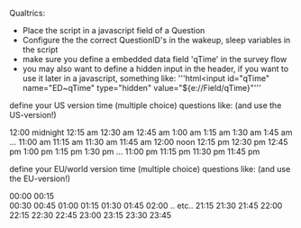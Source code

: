 Qualtrics: 
- Place the script in a javascript field of a Question 
- Configure the the correct QuestionID's in the wakeup, sleep variables in the script
- make sure you define a embedded data field 'qTime' in the survey flow
- you may also want to define a hidden input in the header, if you want to use it later in a 
  javascript, something like: '''html<input id="qTime" name="ED~qTime" type="hidden" value="${e://Field/qTime}"'''


define your US version time (multiple choice) questions like: (and use the US-version!)

12:00 midnight
12:15 am
12:30 am
12:45 am
1:00 am
1:15 am
1:30 am
1:45 am
...
11:00 am
11:15 am
11:30 am
11:45 am
12:00 noon
12:15 pm
12:30 pm
12:45 pm
1:00 pm
1:15 pm
1:30 pm
...
11:00 pm
11:15 pm
11:30 pm
11:45 pm


define your EU/world version time (multiple choice) questions like: (and use the EU-version!)

00:00
00:15    
00:30
00:45
01:00
01:15
01:30
01:45
02:00
.. etc..
21:15
21:30
21:45
22:00
22:15
22:30
22:45
23:00
23:15
23:30
23:45
